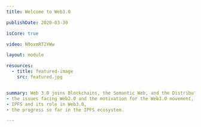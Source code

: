 ```yaml
---
title: Welcome to Web3.0

publishDate: 2020-03-30

isCore: true

video: N9oxmRT2YWw

layout: module

resources:
  - title: featured-image
    src: featured.jpg


summary: Web 3.0 joins Blockchains, the Semantic Web, and the Distributed Web in one package and creates a revolution, which will change the way we do networking! Stick around to find out:
- the issues facing Web2.0 and the motivation for the Web3.0 movement,
- IPFS and its role in Web3.0,
- the progress so far in the IPFS ecosystem.

---
```

